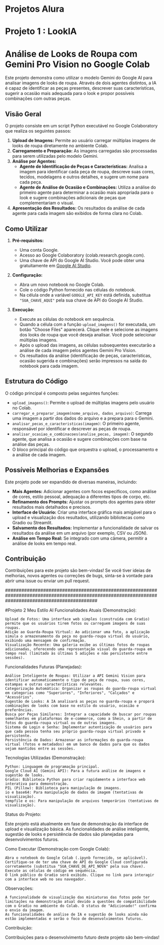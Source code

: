 # Projetos Alura

# Projeto 1 : LookIA

# Análise de Looks de Roupa com Gemini Pro Vision no Google Colab

Este projeto demonstra como utilizar o modelo Gemini do Google AI para analisar imagens de looks de roupa. Através de dois agentes distintos, a IA é capaz de identificar as peças presentes, descrever suas características, sugerir a ocasião mais adequada para o look e propor possíveis combinações com outras peças.

## Visão Geral

O projeto consiste em um script Python executável no Google Colaboratory que realiza os seguintes passos:

1.  **Upload de Imagens:** Permite ao usuário carregar múltiplas imagens de looks de roupa diretamente no ambiente Colab.
2.  **Carregamento e Preparação:** As imagens carregadas são processadas para serem utilizadas pelo modelo Gemini.
3.  **Análise por Agentes:**
    * **Agente de Identificação de Peças e Características:** Analisa a imagem para identificar cada peça de roupa, descreve suas cores, tecidos, modelagens e outros detalhes, e sugere um nome para cada peça.
    * **Agente de Análise de Ocasião e Combinações:** Utiliza a análise do primeiro agente para determinar a ocasião mais apropriada para o look e sugere combinações adicionais de peças que complementariam o visual.
4.  **Apresentação dos Resultados:** Os resultados da análise de cada agente para cada imagem são exibidos de forma clara no Colab.

## Como Utilizar

1.  **Pré-requisitos:**
    * Uma conta Google.
    * Acesso ao Google Colaboratory (colab.research.google.com).
    * Uma chave de API do Google AI Studio. Você pode obter uma gratuitamente em [Google AI Studio](https://makersuite.google.com/app/apikey).

2.  **Configuração:**
    * Abra um novo notebook no Google Colab.
    * Cole o código Python fornecido nas células do notebook.
    * Na célula onde a variável `GOOGLE_API_KEY` está definida, substitua `"SUA_CHAVE_AQUI"` pela sua chave de API do Google AI Studio.

3.  **Execução:**
    * Execute as células do notebook em sequência.
    * Quando a célula com a função `upload_imagens()` for executada, um botão "Choose Files" aparecerá. Clique nele e selecione as imagens dos looks de roupa que você deseja analisar. Você pode selecionar múltiplas imagens.
    * Após o upload das imagens, as células subsequentes executarão a análise de cada imagem pelos agentes Gemini Pro Vision.
    * Os resultados da análise (identificação de peças, características, ocasião sugerida e combinações) serão impressos na saída do notebook para cada imagem.

## Estrutura do Código

O código principal é composto pelas seguintes funções:

* `upload_imagens()`: Permite o upload de múltiplas imagens pelo usuário no Colab.
* `carregar_e_preparar_imagem(nome_arquivo, dados_arquivo)`: Carrega uma imagem a partir dos dados do arquivo e a prepara para o Gemini.
* `analisar_pecas_e_caracteristicas(imagem)`: O primeiro agente, responsável por identificar e descrever as peças de roupa.
* `analisar_ocasiao_e_combinacoes(analise_pecas, imagem)`: O segundo agente, que analisa a ocasião e sugere combinações com base na análise das peças.
* O bloco principal do código que orquestra o upload, o processamento e a análise de cada imagem.

## Possíveis Melhorias e Expansões

Este projeto pode ser expandido de diversas maneiras, incluindo:

* **Mais Agentes:** Adicionar agentes com focos específicos, como análise de cores, estilo pessoal, adequação a diferentes tipos de corpo, etc.
* **Refinamento dos Prompts:** Ajustar os prompts dos agentes para obter resultados mais detalhados e precisos.
* **Interface de Usuário:** Criar uma interface gráfica mais amigável para o upload e visualização dos resultados, utilizando bibliotecas como Gradio ou Streamlit.
* **Salvamento dos Resultados:** Implementar a funcionalidade de salvar os resultados da análise em um arquivo (por exemplo, CSV ou JSON).
* **Análise em Tempo Real:** Se integrado com uma câmera, permitir a análise de looks em tempo real.

## Contribuição

Contribuições para este projeto são bem-vindas! Se você tiver ideias de melhorias, novos agentes ou correções de bugs, sinta-se à vontade para abrir uma issue ou enviar um pull request.






##################################################################################################################################################

#Projeto 2
Meu Estilo AI
Funcionalidades Atuais (Demonstração):

    Upload de Fotos: Uma interface web simples (construída com Gradio) permite que os usuários tirem fotos ou carreguem imagens de suas roupas.
    Adição ao Guarda-Roupa Virtual: Ao adicionar uma foto, a aplicação simula o armazenamento da peça no guarda-roupa virtual do usuário, exibindo uma mensagem de confirmação.
    Visualização Recente: Uma galeria exibe as últimas fotos de roupas adicionadas, oferecendo uma representação visual do guarda-roupa em tempo real (limitado às últimas 5 adições e não persistente entre sessões).

Funcionalidades Futuras (Planejadas):

    Análise Inteligente de Roupas: Utilizar a API Gemini Vision para identificar automaticamente o tipo de peça de roupa, suas cores, estampas e outras características relevantes.
    Categorização Automática: Organizar as roupas do guarda-roupa virtual em categorias como "Superiores", "Inferiores", "Calçados" e "Acessórios".
    Sugestão de Looks: A IA analisará as peças no guarda-roupa e proporá combinações de looks com base no estilo do usuário, ocasião e preferências.
    Busca por Peças Similares: Integrar a capacidade de buscar por roupas semelhantes em plataformas de e-commerce, como a Shein, a partir de fotos do guarda-roupa virtual ou de outras imagens.
    Sistema de Login e Senha: Implementar autenticação de usuários para que cada pessoa tenha seu próprio guarda-roupa virtual privado e persistente.
    Persistência de Dados: Armazenar as informações do guarda-roupa virtual (fotos e metadados) em um banco de dados para que os dados sejam mantidos entre as sessões.

Tecnologias Utilizadas (Demonstração):

    Python: Linguagem de programação principal.
    Google Cloud AI (Gemini API): Para a futura análise de imagens e sugestão de looks.
    Gradio: Biblioteca Python para criar rapidamente a interface web interativa para demonstração.
    PIL (Pillow): Biblioteca para manipulação de imagens.
    io e base64: Para manipulação de dados de imagem (tentativas de visualização).
    tempfile e os: Para manipulação de arquivos temporários (tentativas de visualização).

Status do Projeto:

Este projeto está atualmente em fase de demonstração da interface de upload e visualização básica. As funcionalidades de análise inteligente, sugestão de looks e persistência de dados são planejadas para desenvolvimentos futuros.

Como Executar (Demonstração com Google Colab):

    Abra o notebook do Google Colab (.ipynb fornecido, se aplicável).
    Certifique-se de ter uma chave de API do Google Cloud configurada corretamente (substitua "SUA_CHAVE_DE_API_NOVA" pela sua chave).
    Execute as células de código em sequência.
    O link público do Gradio será exibido. Clique no link para interagir com a interface web no seu navegador.

Observações:

    A funcionalidade de visualização das miniaturas das fotos pode ter limitações na demonstração atual devido a questões de compatibilidade com o Gradio no ambiente do Colab. O status de "Adicionado!" confirma o envio da imagem.
    As funcionalidades de análise de IA e sugestão de looks ainda não estão implementadas e serão o foco de desenvolvimentos futuros.

Contribuição:

Contribuições para o desenvolvimento futuro deste projeto são bem-vindas!
